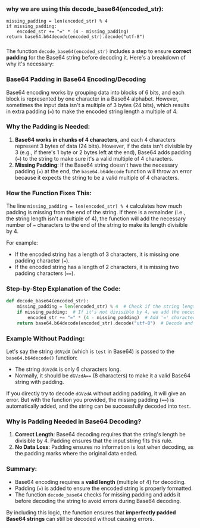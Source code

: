 ### why we are using this decode_base64(encoded_str):
    missing_padding = len(encoded_str) % 4
    if missing_padding:
        encoded_str += "=" * (4 - missing_padding)
    return base64.b64decode(encoded_str).decode("utf-8")


###
The function `decode_base64(encoded_str)` includes a step to ensure **correct padding** for the Base64 string before decoding it. Here's a breakdown of why it's necessary:

### **Base64 Padding in Base64 Encoding/Decoding**

Base64 encoding works by grouping data into blocks of 6 bits, and each block is represented by one character in a Base64 alphabet. However, sometimes the input data isn't a multiple of 3 bytes (24 bits), which results in extra padding (`=`) to make the encoded string length a multiple of 4.

### **Why the Padding is Needed**:
1. **Base64 works in chunks of 4 characters**, and each 4 characters represent 3 bytes of data (24 bits). However, if the data isn't divisible by 3 (e.g., if there's 1 byte or 2 bytes left at the end), Base64 adds padding (`=`) to the string to make sure it's a valid multiple of 4 characters.
2. **Missing Padding**: If the Base64 string doesn't have the necessary padding (`=`) at the end, the `base64.b64decode` function will throw an error because it expects the string to be a valid multiple of 4 characters.

### **How the Function Fixes This**:
The line `missing_padding = len(encoded_str) % 4` calculates how much padding is missing from the end of the string. If there is a remainder (i.e., the string length isn't a multiple of 4), the function will add the necessary number of `=` characters to the end of the string to make its length divisible by 4. 

For example:
- If the encoded string has a length of 3 characters, it is missing one padding character (`=`).
- If the encoded string has a length of 2 characters, it is missing two padding characters (`==`).

### **Step-by-Step Explanation of the Code**:
```python
def decode_base64(encoded_str):
    missing_padding = len(encoded_str) % 4  # Check if the string length is a multiple of 4
    if missing_padding:  # If it's not divisible by 4, we add the necessary padding
        encoded_str += "=" * (4 - missing_padding)  # Add '=' characters to make it valid
    return base64.b64decode(encoded_str).decode("utf-8")  # Decode and return the original string
```

### **Example Without Padding**:
Let's say the string `dGVzdA` (which is `test` in Base64) is passed to the `base64.b64decode()` function:

- The string `dGVzdA` is only 6 characters long.
- Normally, it should be `dGVzdA==` (8 characters) to make it a valid Base64 string with padding.

If you directly try to decode `dGVzdA` without adding padding, it will give an error. But with the function you provided, the missing padding (`==`) is automatically added, and the string can be successfully decoded into `test`.

### **Why is Padding Needed in Base64 Decoding?**
1. **Correct Length**: Base64 decoding requires that the string's length be divisible by 4. Padding ensures that the input string fits this rule.
2. **No Data Loss**: Padding ensures no information is lost when decoding, as the padding marks where the original data ended.

### **Summary**:
- Base64 encoding requires a **valid length** (multiple of 4) for decoding.
- Padding (`=`) is added to ensure the encoded string is properly formatted.
- The function `decode_base64` checks for missing padding and adds it before decoding the string to avoid errors during Base64 decoding.

By including this logic, the function ensures that **imperfectly padded Base64 strings** can still be decoded without causing errors.

    
